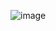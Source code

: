 ![image](https://github.com/galvezjosue19/wildrydes/assets/156706604/6d02a2ca-60cc-4686-ba0b-770336eef658)



